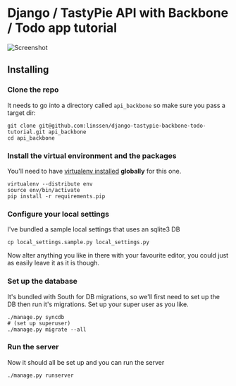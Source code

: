 Django / TastyPie API with Backbone / Todo app tutorial
================================================================================

![Screenshot](http://cl.ly/Nexb/Screen%20Shot%202013-03-18%20at%2010.08.05.png)

Installing
--------------------------------------------------------------------------------

### Clone the repo

It needs to go into a directory called `api_backbone` so make sure you pass
a target dir:

    git clone git@github.com:linssen/django-tastypie-backbone-todo-tutorial.git api_backbone
    cd api_backbone

### Install the virtual environment and the packages

You'll need to have [virtualenv installed](https://pypi.python.org/pypi/virtualenv#installation) **globally** for this one.

    virtualenv --distribute env
    source env/bin/activate
    pip install -r requirements.pip

### Configure your local settings

I've bundled a sample local settings that uses an sqlite3 DB

    cp local_settings.sample.py local_settings.py
    
Now alter anything you like in there with your favourite editor, you could just
as easily leave it as it is though.

### Set up the database

It's bundled with South for DB migrations, so we'll first need to set up the DB
then run it's migrations. Set up your super user as you like.

    ./manage.py syncdb
    # (set up superuser)
    ./manage.py migrate --all

### Run the server

Now it should all be set up and you can run the server

    ./manage.py runserver
